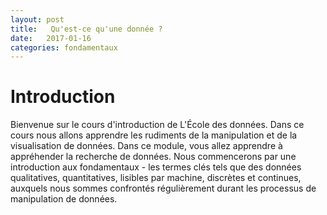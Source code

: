 ```yaml
---
layout: post
title:   Qu'est-ce qu'une donnée ?
date:   2017-01-16
categories: fondamentaux
---
```



Introduction 
===========

Bienvenue sur le cours d'introduction de L'École des données. Dans ce cours nous allons apprendre les rudiments de la manipulation et de la visualisation de données.
Dans ce module, vous allez apprendre à appréhender la recherche de données. Nous commencerons par une introduction aux fondamentaux - les termes clés tels que des données qualitatives, quantitatives, lisibles par machine, discrètes et continues, auxquels nous sommes confrontés régulièrement durant les processus de manipulation de données.

